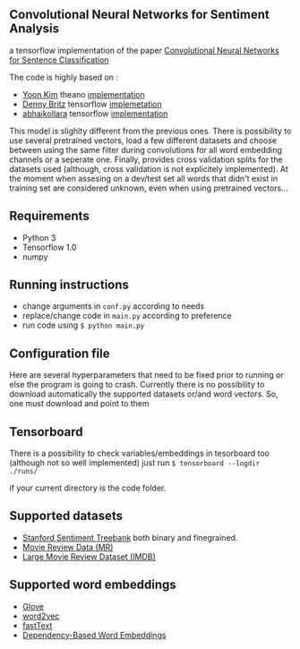 ## Convolutional Neural Networks for Sentiment Analysis

a tensorflow implementation of the paper [Convolutional Neural Networks for Sentence Classification](http://arxiv.org/abs/1408.5882)

The code is highly based on :
- [Yoon Kim](https://github.com/yoonkim) theano [implementation](https://github.com/yoonkim/CNN_sentence)
- [Denny Britz](http://www.wildml.com) tensorflow [implemetation](https://github.com/dennybritz/cnn-text-classification-tf)
- [abhaikollara](https://github.com/abhaikollara) tensorflow [implementation](https://github.com/abhaikollara/CNN-Sentence-Classification)

This model is slighlty different from the previous ones. There is possibility to
use several pretrained vectors, load a few different datasets and choose
between using the same filter during convolutions for all 
word embedding channels or a seperate one. Finally, provides cross validation 
splits for the datasets used (although, cross validation is not explicitely
implemented). At the moment when assesing on a dev/test set all words that didn't
exist in training set are considered unknown, even when using pretrained vectors...

## Requirements

- Python 3
- Tensorflow 1.0
- numpy

## Running instructions

- change arguments in `conf.py` according to needs 
- replace/change code in `main.py` according to preference
- run code using `$ python main.py`

## Configuration file

Here are several hyperparameters that need to be fixed prior to running
or else the program is going to crash.
Currently there is no possibility to download automatically the
supported datasets or/and word vectors. So, one must download and point to them

## Tensorboard

There is a possibility to check variables/embeddings in tesorboard too
(although not so well implemented) just run
`$ tensorboard --logdir ./runs/`

if your current directory is the code folder. 

## Supported datasets
- [Stanford Sentiment Treebank](http://nlp.stanford.edu/sentiment/index.html) both binary and finegrained.
- [Movie Review Data (MR)](http://www.cs.cornell.edu/people/pabo/movie-review-data/)
- [Large Movie Review Dataset (IMDB)](http://ai.stanford.edu/~amaas/data/sentiment/)

## Supported word embeddings
- [Glove](https://github.com/stanfordnlp/GloVe)
- [word2vec](https://drive.google.com/file/d/0B7XkCwpI5KDYNlNUTTlSS21pQmM/edit)
- [fastText](https://github.com/facebookresearch/fastText/blob/master/pretrained-vectors.md)
- [Dependency-Based Word Embeddings](https://levyomer.wordpress.com/2014/04/25/dependency-based-word-embeddings/)


